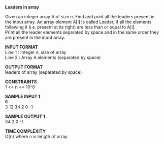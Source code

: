 **Leaders in array**

Given an integer array A of size n. Find and print all the leaders present in the input array. An array element A[i] is called Leader, if all the elements following it (i.e. present at its right) are less than or equal to A[i].\
Print all the leader elements separated by space and in the same order they are present in the input array.

**INPUT FORMAT**\
Line 1 : Integer n, size of array\
Line 2 : Array A elements (separated by space)

**OUTPUT FORMAT**\
leaders of array (separated by space)

**CONSTRAINTS**\
1 <= n <= 10^6

**SAMPLE INPUT 1**\
6\
3 12 34 2 0 -1

**SAMPLE OUTPUT 1**\
34 2 0 -1

**TIME COMPLEXITY**\
O(n) where n is length of array